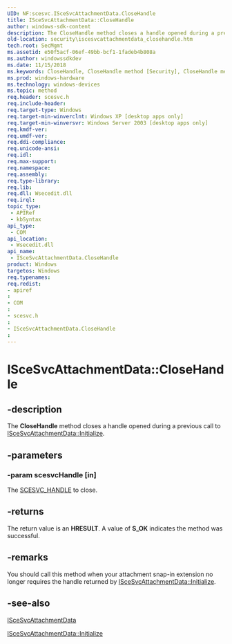 ```yaml
---
UID: NF:scesvc.ISceSvcAttachmentData.CloseHandle
title: ISceSvcAttachmentData::CloseHandle
author: windows-sdk-content
description: The CloseHandle method closes a handle opened during a previous call to ISceSvcAttachmentData::Initialize.
old-location: security\iscesvcattachmentdata_closehandle.htm
tech.root: SecMgmt
ms.assetid: e50f5acf-06ef-49bb-bcf1-1fadeb4b808a
ms.author: windowssdkdev
ms.date: 11/15/2018
ms.keywords: CloseHandle, CloseHandle method [Security], CloseHandle method [Security],ISceSvcAttachmentData interface, ISceSvcAttachmentData interface [Security],CloseHandle method, ISceSvcAttachmentData.CloseHandle, ISceSvcAttachmentData::CloseHandle, _config_iscesvcattachmentdata_closehandle, scesvc/ISceSvcAttachmentData::CloseHandle, security.iscesvcattachmentdata_closehandle
ms.prod: windows-hardware
ms.technology: windows-devices
ms.topic: method
req.header: scesvc.h
req.include-header: 
req.target-type: Windows
req.target-min-winverclnt: Windows XP [desktop apps only]
req.target-min-winversvr: Windows Server 2003 [desktop apps only]
req.kmdf-ver: 
req.umdf-ver: 
req.ddi-compliance: 
req.unicode-ansi: 
req.idl: 
req.max-support: 
req.namespace: 
req.assembly: 
req.type-library: 
req.lib: 
req.dll: Wsecedit.dll
req.irql: 
topic_type:
 - APIRef
 - kbSyntax
api_type:
 - COM
api_location:
 - Wsecedit.dll
api_name:
 - ISceSvcAttachmentData.CloseHandle
product: Windows
targetos: Windows
req.typenames: 
req.redist: 
- apiref
: 
- COM
: 
- scesvc.h
: 
- ISceSvcAttachmentData.CloseHandle
: 
---
```


# ISceSvcAttachmentData::CloseHandle


## -description


The <b>CloseHandle</b> method closes a handle opened during a previous call to 
<a href="https://msdn.microsoft.com/2c5d087d-774b-4cfb-a458-9a5b1c6106c7">ISceSvcAttachmentData::Initialize</a>.


## -parameters




### -param scesvcHandle [in]

The 
<a href="https://msdn.microsoft.com/478d7d4b-7983-4247-b8be-2e2cd3327533">SCESVC_HANDLE</a> to close.


## -returns



The return value is an <b>HRESULT</b>. A value of <b>S_OK</b> indicates the method was successful.




## -remarks



You should call this method when your attachment snap-in extension no longer requires the handle returned by 
<a href="https://msdn.microsoft.com/2c5d087d-774b-4cfb-a458-9a5b1c6106c7">ISceSvcAttachmentData::Initialize</a>.




## -see-also




<a href="https://msdn.microsoft.com/385acdb9-5642-47c1-b2ac-be388edaac12">ISceSvcAttachmentData</a>



<a href="https://msdn.microsoft.com/2c5d087d-774b-4cfb-a458-9a5b1c6106c7">ISceSvcAttachmentData::Initialize</a>
 

 

